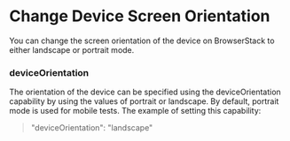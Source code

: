 # Change Device Screen Orientation

You can change the screen orientation of the device on BrowserStack to either landscape or portrait mode.


### deviceOrientation
The orientation of the device can be specified using the deviceOrientation capability by using the values of portrait or landscape. By default, portrait mode is used for mobile tests. The example of setting this capability:
  

> "deviceOrientation": "landscape" 



